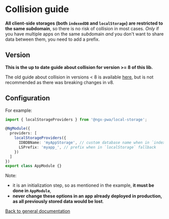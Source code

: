 # Collision guide

**All client-side storages (both `indexedDB` and `localStorage`) are restricted to the same *sub*domain**,
so there is no risk of collision in most cases.
*Only* if you have multiple apps on the same *sub*domain *and* you don't want to share data between them,
you need to add a prefix.

## Version

**This is the up to date guide about collision for version >= 8 of this lib.**

The old guide about collision in versions < 8 is available [here](./COLLISION_BEFORE_V8.md),
but is not recommended as there was breaking changes in v8.

## Configuration

For example:

```typescript
import { localStorageProviders } from '@ngx-pwa/local-storage';

@NgModule({
  providers: [
    localStorageProviders({
      IDBDBName: 'myAppStorage', // custom database name when in `indexedDB`
      LSPrefix: 'myapp_', // prefix when in `localStorage` fallback
    })
  ]
})
export class AppModule {}
```

Note:
- it is an initialization step, so as mentioned in the example, **it must be done in `AppModule`**,
- **never change these options in an app already deployed in production, as all previously stored data would be lost**.

[Back to general documentation](../README.md)
